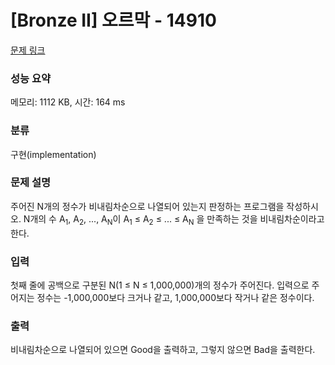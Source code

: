 # [Bronze II] 오르막 - 14910 

[문제 링크](https://www.acmicpc.net/problem/14910) 

### 성능 요약

메모리: 1112 KB, 시간: 164 ms

### 분류

구현(implementation)

### 문제 설명

<p>주어진 N개의 정수가 비내림차순으로 나열되어 있는지 판정하는 프로그램을 작성하시오. N개의 수 A<sub>1</sub>, A<sub>2</sub>, ..., A<sub>N</sub>이 A<sub>1</sub> ≤ A<sub>2</sub> ≤ ... ≤ A<sub>N</sub> 을 만족하는 것을 비내림차순이라고 한다.</p>

### 입력 

 <p>첫째 줄에 공백으로 구분된 N(1 ≤ N ≤ 1,000,000)개의 정수가 주어진다. 입력으로 주어지는 정수는 -1,000,000보다 크거나 같고, 1,000,000보다 작거나 같은 정수이다.</p>

### 출력 

 <p>비내림차순으로 나열되어 있으면 Good을 출력하고, 그렇지 않으면 Bad을 출력한다.</p>

